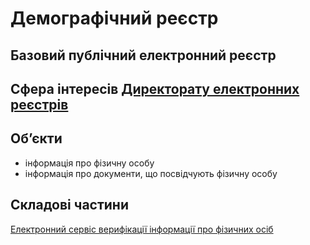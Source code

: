 # Демографічний реєстр

## Базовий публічний електронний реєстр

## Сфера інтересів [Директорату електронних реєстрів](README.md)

## Обʼєкти
- інформація про фізичну особу
- інформація про документи, що посвідчують фізичну особу

## Складові частини
[Електронний сервіс верифікації інформації про фізичних осіб](https://www.notion.so/87bde71ad8814094b22a944ba513bc56)